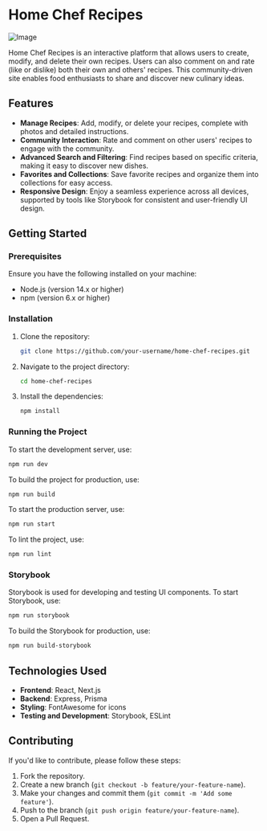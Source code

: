 # Home Chef Recipes

![Image](client/public/image.png)

Home Chef Recipes is an interactive platform that allows users to create, modify, and delete their own recipes. Users can also comment on and rate (like or dislike) both their own and others' recipes. This community-driven site enables food enthusiasts to share and discover new culinary ideas.

## Features

- **Manage Recipes**: Add, modify, or delete your recipes, complete with photos and detailed instructions.
- **Community Interaction**: Rate and comment on other users' recipes to engage with the community.
- **Advanced Search and Filtering**: Find recipes based on specific criteria, making it easy to discover new dishes.
- **Favorites and Collections**: Save favorite recipes and organize them into collections for easy access.
- **Responsive Design**: Enjoy a seamless experience across all devices, supported by tools like Storybook for consistent and user-friendly UI design.

## Getting Started

### Prerequisites

Ensure you have the following installed on your machine:

- Node.js (version 14.x or higher)
- npm (version 6.x or higher)

### Installation

1. Clone the repository:
   ```bash
   git clone https://github.com/your-username/home-chef-recipes.git
   ```
2. Navigate to the project directory:
   ```bash
   cd home-chef-recipes
   ```
3. Install the dependencies:
   ```bash
   npm install
   ```

### Running the Project

To start the development server, use:

```bash
npm run dev
```

To build the project for production, use:

```bash
npm run build
```

To start the production server, use:

```bash
npm run start
```

To lint the project, use:

```bash
npm run lint
```

### Storybook

Storybook is used for developing and testing UI components. To start Storybook, use:

```bash
npm run storybook
```

To build the Storybook for production, use:

```bash
npm run build-storybook
```

## Technologies Used

- **Frontend**: React, Next.js
- **Backend**: Express, Prisma
- **Styling**: FontAwesome for icons
- **Testing and Development**: Storybook, ESLint

## Contributing

If you'd like to contribute, please follow these steps:

1. Fork the repository.
2. Create a new branch (`git checkout -b feature/your-feature-name`).
3. Make your changes and commit them (`git commit -m 'Add some feature'`).
4. Push to the branch (`git push origin feature/your-feature-name`).
5. Open a Pull Request.
